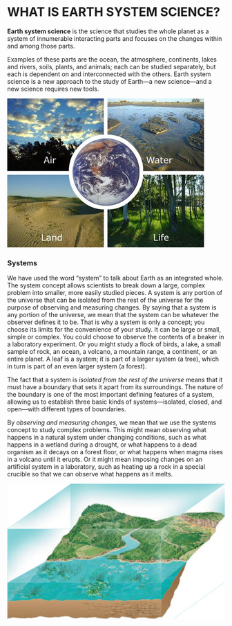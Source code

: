 # WHAT IS EARTH SYSTEM SCIENCE?

**Earth system science** is the science that studies the whole planet as a system of innumerable interacting parts and focuses on the changes within and among those parts.

Examples of these parts are the ocean, the atmosphere, continents, lakes and rivers, soils, plants, and animals; each can be studied separately, but each is dependent on and interconnected with the others. Earth system science is a new approach to the study of Earth—a new science—and a new science requires new tools. 

![](../../.gitbook/assets/image%20%2829%29%20%287%29.png)

### Systems

We have used the word “system” to talk about Earth as an integrated whole. The system concept allows scientists to break down a large, complex problem into smaller, more easily studied pieces. A system is any portion of the universe that can be isolated from the rest of the universe for the purpose of observing and measuring changes. By saying that a system is any portion of the universe, we mean that the system can be whatever the observer defines it to be. That is why a system is only a concept; you choose its limits for the convenience of your study. It can be large or small, simple or complex. You could choose to observe the contents of a beaker in a laboratory experiment. Or you might study a flock of birds, a lake, a small sample of rock, an ocean, a volcano, a mountain range, a continent, or an entire planet. A leaf is a system; it is part of a larger system \(a tree\), which in turn is part of an even larger system \(a forest\).

The fact that a system is _isolated from the rest of the universe_ means that it must have a boundary that sets it apart from its surroundings. The nature of the boundary is one of the most important defining features of a system, allowing us to establish three basic kinds of systems—isolated, closed, and open—with different types of boundaries.

By _observing and measuring changes,_ we mean that we use the systems concept to study complex problems. This might mean observing what happens in a natural system under changing conditions, such as what happens in a wetland during a drought, or what happens to a dead organism as it decays on a forest floor, or what happens when magma rises in a volcano until it erupts. Or it might mean imposing changes on an artificial system in a laboratory, such as heating up a rock in a special crucible so that we can observe what happens as it melts.

![The mountain&#x2013;river&#x2013;lake landscape shown here is an example of a system. ](../../.gitbook/assets/image%20%2833%29.png)

